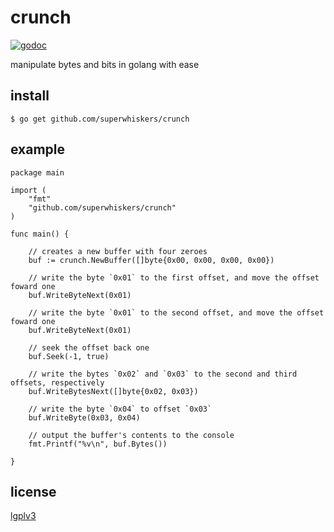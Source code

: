 # crunch

[![godoc](https://godoc.org/github.com/superwhiskers/crunch?status.svg)](https://godoc.org/github.com/superwhiskers/crunch)


manipulate bytes and bits in golang with ease

## install

```
$ go get github.com/superwhiskers/crunch
```

## example

```golang
package main

import (
	"fmt"
	"github.com/superwhiskers/crunch"
)

func main() {

	// creates a new buffer with four zeroes
	buf := crunch.NewBuffer([]byte{0x00, 0x00, 0x00, 0x00})
	
	// write the byte `0x01` to the first offset, and move the offset foward one
	buf.WriteByteNext(0x01)
	
	// write the byte `0x01` to the second offset, and move the offset foward one
	buf.WriteByteNext(0x01)
	
	// seek the offset back one
	buf.Seek(-1, true)
	
	// write the bytes `0x02` and `0x03` to the second and third offsets, respectively
	buf.WriteBytesNext([]byte{0x02, 0x03})
	
	// write the byte `0x04` to offset `0x03`
	buf.WriteByte(0x03, 0x04)
	
	// output the buffer's contents to the console
	fmt.Printf("%v\n", buf.Bytes())
	
}
```

## license

[lgplv3](https://www.gnu.org/licenses/lgpl-3.0.en.html)
